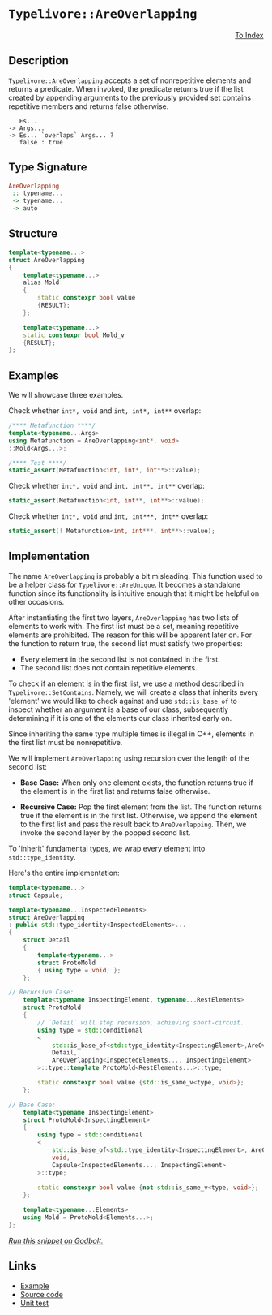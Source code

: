 <!-- Copyright 2024 Feng Mofan
SPDX-License-Identifier: Apache-2.0 -->

# `Typelivore::AreOverlapping`

<p style='text-align: right;'><a href="../../../facilities/metafunctions.md#typelivore-are-overlapping">To Index</a></p>

## Description

`Typelivore::AreOverlapping` accepts a set of nonrepetitive elements and returns a predicate.
When invoked, the predicate returns true if the list created by appending arguments to the previously provided set contains repetitive members and returns false otherwise.

<pre><code>   Es...
-> Args...
-> Es... `overlaps` Args... ?
   false : true</code></pre>

## Type Signature

```Haskell
AreOverlapping
 :: typename...
 -> typename...
 -> auto
```

## Structure

```C++
template<typename...>
struct AreOverlapping
{
    template<typename...>
    alias Mold
    {
        static constexpr bool value
        {RESULT};
    };

    template<typename...>
    static constexpr bool Mold_v 
    {RESULT};
};
```

## Examples

We will showcase three examples.

Check whether `int*, void` and `int, int*, int**` overlap:

```C++
/**** Metafunction ****/
template<typename...Args>
using Metafunction = AreOverlapping<int*, void>
::Mold<Args...>;

/**** Test ****/
static_assert(Metafunction<int, int*, int**>::value);
```

Check whether `int*, void` and `int, int**, int**` overlap:

```C++
static_assert(Metafunction<int, int**, int**>::value);
```

Check whether `int*, void` and `int, int***, int**` overlap:

```C++
static_assert(! Metafunction<int, int***, int**>::value);
```

## Implementation

The name `AreOverlapping` is probably a bit misleading.
This function used to be a helper class for `Typelivore::AreUnique`.
It becomes a standalone function since its functionality is intuitive enough that it might be helpful on other occasions.

After instantiating the first two layers, `AreOverlapping` has two lists of elements to work with.
The first list must be a set, meaning repetitive elements are prohibited. The reason for this will be apparent later on.
For the function to return true, the second list must satisfy two properties:

- Every element in the second list is not contained in the first.
- The second list does not contain repetitive elements.

To check if an element is in the first list, we use a method described in `Typelivore::SetContains`.
Namely, we will create a class that inherits every 'element' we would like to check against and use `std::is_base_of` to inspect whether an argument is a base of our class, subsequently determining if it is one of the elements our class inherited early on.

Since inheriting the same type multiple times is illegal in C++, elements in the first list must be nonrepetitive.

We will implement `AreOverlapping` using recursion over the length of the second list:

- **Base Case:** When only one element exists, the function returns true if the element is in the first list and returns false otherwise.

- **Recursive Case:** Pop the first element from the list.
The function returns true if the element is in the first list.
Otherwise, we append the element to the first list and pass the result back to `AreOverlapping`.
Then, we invoke the second layer by the popped second list.

To 'inherit' fundamental types, we wrap every element into `std::type_identity`.

Here's the entire implementation:

```C++
template<typename...>
struct Capsule;

template<typename...InspectedElements>
struct AreOverlapping
: public std::type_identity<InspectedElements>...
{
    struct Detail
    {
        template<typename...>
        struct ProtoMold
        { using type = void; };
    };

// Recursive Case:
    template<typename InspectingElement, typename...RestElements>
    struct ProtoMold
    {
        // `Detail` will stop recursion, achieving short-circuit.
        using type = std::conditional
        <
            std::is_base_of<std::type_identity<InspectingElement>,AreOverlapping>::value, 
            Detail, 
            AreOverlapping<InspectedElements..., InspectingElement>
        >::type::template ProtoMold<RestElements...>::type;

        static constexpr bool value {std::is_same_v<type, void>};
    };

// Base Case:
    template<typename InspectingElement>
    struct ProtoMold<InspectingElement>
    {
        using type = std::conditional
        <
            std::is_base_of<std::type_identity<InspectingElement>, AreOverlapping>::value, 
            void,
            Capsule<InspectedElements..., InspectingElement>
        >::type;
        
        static constexpr bool value {not std::is_same_v<type, void>};
    };

    template<typename...Elements>
    using Mold = ProtoMold<Elements...>;
};
```

[*Run this snippet on Godbolt.*](https://godbolt.org/#z:OYLghAFBqd5QCxAYwPYBMCmBRdBLAF1QCcAaPECAMzwBtMA7AQwFtMQByARg9KtQYEAysib0QXACx8BBAKoBnTAAUAHpwAMvAFYTStJg1DIApACYAQuYukl9ZATwDKjdAGFUtAK4sGIAKwAHKSuADJ4DJgAcj4ARpjEIIFcpAAOqAqETgwe3r4BwemZjgLhkTEs8YnJtpj2JQxCBEzEBLk%2BfkG19dlNLQRl0XEJSSkKza3t%2BV3j/YMVVaMAlLaoXsTI7BwA9ABU%2BweHR8e72yYaAIJ7BwDUACKYqa6MyHiYCjeHZ5fXJ39H3wu5yBZgAzBFkN4sDcTKC3AQAJ5PAD6BGITEIClh2GBwN%2BuxubiYqQUXnonwOgIImBYqQM1Nh8KRjFYmAAdBzscDxsQvA5CcTSfRYVZLnj/hKAeLbgBJWn0NiCJgNCn7QH4yX/QHA6ny5WYRmIp7MNgctkyhgKJ4OTDobAKxgELGgnGXHl8gg3C7ETAAeQAbgkDKlUhFgMCQDdUl5YrQ8MgbuN0CAQEbMMi8FhBIQEYyLVbMDa7Q7BM7sGbcQB2UUXG51xNoj33TDNOjA%2Bsw6vtjv13V0/WG5km9mcl3dnsN3n85TEVBEACynnQ457JmrNy8mSMNzTMNBdxu/tQmZFnbuIpXa/PoJreO2NwASoX1plAwKlCAV336Qa4Wnhzc%2BbWo4Rj2jSjqkDuQ6smaT7jGBipOlylwdu606zguS6Xl2KETjc2z3iYABsGgPK2tDERoNwAO50LQDaoKkNw%2BsgL7ZJBTDIAgbz%2BmGiYICQBAALSvBsXiEGyK4dpufG7rCB5JimaAMPgDRiFJ9aMhpE6KSAeAKMisRMEoyKoFQjK6WmGZZo4iJ5pawFhghjrYqQ3p%2BoGxDBqGRjYim/piF4mCQdpPZkRitAhbheH1u5AZBsSPnhnCQGFtSxbgaWZqQalDhOSWBDIbWeF%2BamzIpt%2B%2Bo3DOc6oIutDLnCcEEM5WWjtgFXMheYrRT2syOAmynjJgqipMQNyxKgniHoFmCdhYun6ciCissi/qDk8kFHieY6VteNYdle3VAj894WMZc1Eh%2BX40v2DJ/tBbCAQ5aX5ZlhVjr1aGejVmENfZBZ5aBBVFYdOHFROMnbnJ%2B4NsmKACKp2Tqb1h1wqFqEEPDS1GSZZkWVjnUopmjo5gDjnA%2B9rlej68VeYlYalQF3jBTCqN4dt6CkBj9ZEiSZK/m4uXpa1TrZc9gMgcAougyVLpE7%2BB0lezdb9fGNxDdSo3jZN03M0F80MHOcMpktK1sGtG2s5zXJ7cdYP7bivWVfdTLGjBHKi2WK5Q8ANz1ege4Hr9dVYXCXsVmON5Vo7PVXJqkrqocNwAGJ4MQ4w3NgqisHSc1fNKCd/NqPzJ/OLZMFQXgMHlAiqqcOq3T%2BVvDma3rAN7ly%2B/7FdVzXKryTTHkJSGjNwhEBC7Ftx6Na6FwpgHjLtwokc4tHcf4jcAAq7yegXbrNANyLGUorQQOXzR97XDCMhPkET1PNwP7sTOzUsx2F0XJxJ7cQiFojWcc7ynzpST%2BX8pRxzVsgY%2BChT4EHPr3au19b6CHvoIfYaDJ4v3liAfWmB37rxOvHcBxwf77G3txYggds653JPvYhJD6HckPvGGBcCIBgDAD3S%2BSCGgoIIJgg4gjsEdVwW/EUHAVi0E4P4XgfgOBaFIKgTgbhrDWETGsDYc1zCgh4KQAgmhJErAANYBEkGyDQgQzBmAAJw2K4P4SxyRKyVmkNIjgkheAsAkBoDQpB5GKOURwXgCgQB%2BIMQoyRpA4CwBgIgEAawCDRgERQCAaBaR0ASFEVknBVCBCIkJIikgbjAGQAmKQbIzC8FtIQEgmY9D8EECIMQ7ApAyEEIoFQ6hImkF0Ckai6JUicB4FImRcjDFKM4L6LwSSZk3DMjcPJBSiklLKTcCpZgbgQA8Bk%2Bg40dFcCWLwCJWgVgQCQOk0MezyCUEuZkxIwApBmD4HQakGdKCxAmbECILQETDN4N85gxAES%2BliNoNK/zSDpMQr6BgtA/k9KwLELwwAiS0FoKE7gvAsAsEMMAcQiL06vUDJixRI1nzUkhRPOoEy4yxHRMCjwWAJlojwN4rFpBPKTSUA8XFRg4xGEMSsKgBgO4ADU3jUV9MaSFjThCiHEG0uVnS1ATL6foPFKA1GWH0HgWIoTIArEYg0TFQkkzyVMJYawZhAmeWICTA1EAVh2Fes4CArgph%2BBSGECIQxKgjBSEULIAhPV6CDQ0eYwxEhjDqK6xoEw2ieA6HoF118%2BitEjf66NtgE2hrGAmzNixDmrHWJsCQoyOCyP8RMoJiz8mFOKaU8p5jNkQFwLU/ZYJDnHKFSsBAmAmBYESE60gpjJCgjZDY0EriNCSDMJIEiGh/BERsfoTgnjSDeN0WyIiXAiKBBsckIi/hJAOKnURatPSgkhLCfooV0S4nnISTM5JNy0moF2VknJHAWgsH9JWISTANYGG3FwGxbIuAWOqapOpyYUhyuaYq6QyqlCqp6boZ5AziT/IrVWgJvAgnTNmZ6BZSyG3Abxes8DkGqLbI/VchIMIwRmCOXeyJZyLn0fuW%2Bu5eyUAgcefYvxNBaBvNCRAT5PTAW/MhdJ4FoLwUOEhdCx0sL4UTKRSitFGLIU4rxQSxR%2BAWKOBJRM8lrFKUcupe4xRdKGUIiZVsRRrL2V6K5RkTAvL9NhnvSKpg4rJXSsYLK2QiHWnIdkCq7piiMMasFZaqwOq6WOqNakE1nAzVYwtdqiwNqCN2odfAZ1sbr4uBUnmkIKlC0BrSBkYNOQk35EDXViNvqFg1dTQ0dNia8heu6HG7r1Xs2zEmI1vrI2BhtajeWktWiZvuLwzWzgdblnFMhJRsDEGLFbPbUQTtujWMnKMaQftg6RgjvcRurd4HZ2Vn8DYlxoI50LtPZewJnAb3hPvTE%2BJiTX2pN41%2BtgnBf0rJYAof0CZ/SbZ/OMaDHb6nwdCwq8L7T5CoeizoEAoJSBYaGVi3D4yr1TJfXM0jYOIdQ5h/qTOdHP37dBId77nH6c8a43xyHIY1pgeRLDggyJVBFJeaJhI4nJOKLkwivRkuFMQo5SpwQamEWGcwMi1FYgdMcr0/ypz2KiV5VMz08zMyth6Os7SvV9nHMsvta53g7meU0m84K9jfBRUKAlZgKVMqOUIZRxICLHSMdqux3F4wOXdX6qK0otL2RMXbEUgl61tqEj2qwCl/rpX3XlbG3oH15RpvNeKNkCr4bshDZTSVrrubc8xp6AIQbU2s0ppr71lvcwm9FudZostxaFtE/exwRZFPIeHmp9SWnu2SBMYOz29jfaB1DsoBWq7IBbFslBKCfwjjT2%2BM35Wfdb2CMfdsLeo7SwTEgEkP4SdXAXG%2BMCJIexXArFmAve40EA/j/BLY6citVSj9Jkf9z8VhPJMhnBJAgA%3D%3D%3D)

## Links

- [Example](../../../code/facilities/metafunctions/typelivore/are_overlapping/implementation.hpp)
- [Source code](../../../../conceptrodon/typelivore/are_overlapping.hpp)
- [Unit test](../../../../tests/unit/metafunctions/typelivore/are_overlapping.test.hpp)
